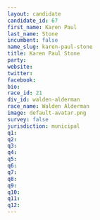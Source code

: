 ```yaml
---
layout: candidate
candidate_id: 67
first_name: Karen Paul
last_name: Stone
incumbent: false
name_slug: karen-paul-stone
title: Karen Paul Stone
party: 
website: 
twitter: 
facebook: 
bio: 
race_id: 21
div_id: walden-alderman
race_name: Walden Alderman
image: default-avatar.png
survey: false
jurisdiction: municipal
q1: 
q2: 
q3: 
q4: 
q5: 
q6: 
q7: 
q8: 
q9: 
q10: 
q11: 
q12: 
---
```

